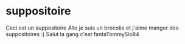 # suppositoire
Ceci est un suppositoire
Allo je suis un brocolie et j'aime manger des suppositoires :)
Salut la gang c'est fantaTommySio84